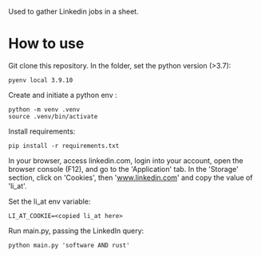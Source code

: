 Used to gather Linkedin jobs in a sheet.  

# How to use
Git clone this repository. In the folder, set the python version (>3.7):
```
pyenv local 3.9.10
```
Create and initiate a python env :
```
python -m venv .venv
source .venv/bin/activate
```

Install requirements:
```
pip install -r requirements.txt
```

In your browser, access linkedin.com, login into your account, open the browser console (F12), and go to the 'Application' tab. In the 'Storage' section, click on 'Cookies', then 'www.linkedin.com' and copy the value of 'li_at'.

Set the li_at env variable:
```
LI_AT_COOKIE=<copied li_at here>
```

Run main.py, passing the LinkedIn query:
```
python main.py 'software AND rust'
```
